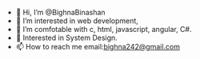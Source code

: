 - 👋 Hi, I’m @BighnaBinashan
- 👀 I’m interested in web development,
- 🌱 I’m comfotable with c, html, javascript, angular, C#.
- 💞️ Interested in System Design.
- 📫 How to reach me email:bighna242@gmail.com

<!---
BighnaBinashan/BighnaBinashan is a ✨ special ✨ repository because its `README.md` (this file) appears on your GitHub profile.
You can click the Preview link to take a look at your changes.
--->
